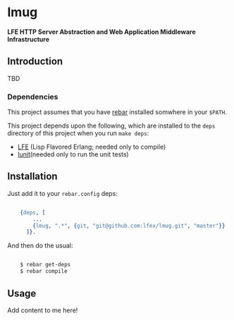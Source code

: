 # lmug

**LFE HTTP Server Abstraction and Web Application Middleware Infrastructure**

## Introduction

TBD


### Dependencies

This project assumes that you have [rebar]() installed somwhere in your
``$PATH``.

This project depends upon the following, which are installed to the ``deps``
directory of this project when you run ``make deps``:

* [LFE]() (Lisp Flavored Erlang; needed only to compile)
* [lunit]()(needed only to run the unit tests)


## Installation

Just add it to your ``rebar.config`` deps:

```erlang

    {deps, [
        ...
        {lmug, ".*", {git, "git@github.com:lfex/lmug.git", "master"}}
      ]}.
```

And then do the usual:

```bash

    $ rebar get-deps
    $ rebar compile
```

## Usage

Add content to me here!
